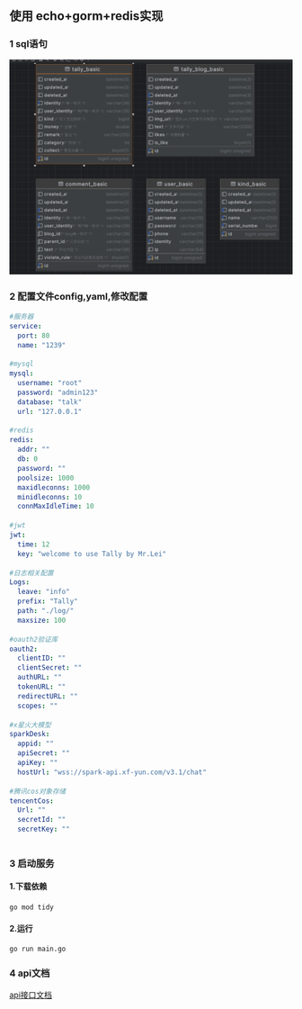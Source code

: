 ## 使用 echo+gorm+redis实现

### 1 sql语句

![img.png](sql/img.png)

### 2 配置文件config,yaml,修改配置

```yaml
#服务器
service:
  port: 80
  name: "1239"

#mysql
mysql:
  username: "root"
  password: "admin123"
  database: "talk"
  url: "127.0.0.1"

#redis
redis:
  addr: ""
  db: 0
  password: ""
  poolsize: 1000
  maxidleconns: 1000
  minidleconns: 10
  connMaxIdleTime: 10

#jwt
jwt:
  time: 12
  key: "welcome to use Tally by Mr.Lei"
  
#日志相关配置
Logs:
  leave: "info"
  prefix: "Tally"
  path: "./log/"
  maxsize: 100

#oauth2验证库
oauth2:
  clientID: ""
  clientSecret: ""
  authURL: ""
  tokenURL: ""
  redirectURL: ""
  scopes: ""

#x星火大模型
sparkDesk:
  appid: ""
  apiSecret: ""
  apiKey: ""
  hostUrl: "wss://spark-api.xf-yun.com/v3.1/chat"
  
#腾讯cos对象存储
tencentCos:
  Url: ""
  secretId: ""
  secretKey: ""



```

### 3 启动服务

#### 1.下载依赖

```shell
go mod tidy
```

#### 2.运行

```shell
go run main.go
```

### 4 api文档
[api接口文档](https://documenter.getpostman.com/view/26266864/2s9Ykhfint)






